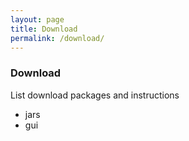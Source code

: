 ```yaml
---
layout: page
title: Download
permalink: /download/
---
```


### Download

List download packages and instructions

* jars
* gui
